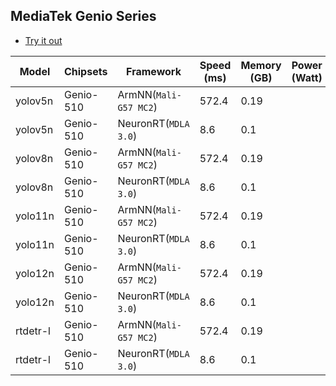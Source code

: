 ## MediaTek Genio Series

* [Try it out](https://github.com/R300-AI/MTK-genio-demo/tree/main)

| Model   |     Chipsets          |    Framework                |    Speed (ms) |   Memory (GB) |  Power (Watt) |     Temp (°C)    |
|---------|-----------------------|-----------------------------|---------------|---------------|---------------|------------------|
| yolov5n  |  Genio-510 | ArmNN(`Mali-G57 MC2`)       | 572.4         |  0.19         |               |                  |
| yolov5n  |  Genio-510 | NeuronRT(`MDLA 3.0`)        | 8.6           | 0.1           |               |                  |
| yolov8n  |  Genio-510 | ArmNN(`Mali-G57 MC2`)       | 572.4         |  0.19         |               |                  |
| yolov8n  |  Genio-510 | NeuronRT(`MDLA 3.0`)        | 8.6           | 0.1           |               |                  |
| yolo11n  |  Genio-510 | ArmNN(`Mali-G57 MC2`)       | 572.4         |  0.19         |               |                  |
| yolo11n  |  Genio-510 | NeuronRT(`MDLA 3.0`)        | 8.6           | 0.1           |               |                  |
| yolo12n  |  Genio-510 | ArmNN(`Mali-G57 MC2`)       | 572.4         |  0.19         |               |                  |
| yolo12n  |  Genio-510 | NeuronRT(`MDLA 3.0`)        | 8.6           | 0.1           |               |                  |
| rtdetr-l |  Genio-510 | ArmNN(`Mali-G57 MC2`)       | 572.4         |  0.19         |               |                  |
| rtdetr-l |  Genio-510 | NeuronRT(`MDLA 3.0`)        | 8.6           | 0.1           |               |                  |
